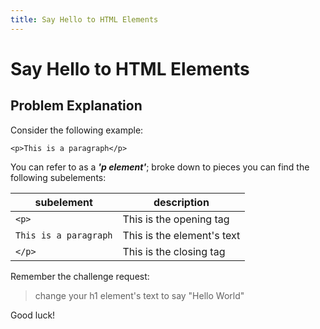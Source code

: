 ```yaml
---
title: Say Hello to HTML Elements
---
```

# Say Hello to HTML Elements

## Problem Explanation
Consider the following example: <br/>

`<p>This is a paragraph</p>` <br/>

You can refer to as a __*'p element'*__; broke down to pieces you can find the following subelements:

subelement | description
----------- | ----------
`<p>` | This is the opening tag
`This is a paragraph` |  This is the element's text
`</p>` | This is the closing tag

Remember the challenge request: 
>change your h1 element's text to say "Hello World" 

Good luck!
